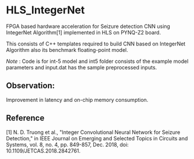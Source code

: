 # HLS_IntegerNet
FPGA based hardware acceleration for Seizure detection CNN using IntegerNet Algorithm[1] implemented in HLS on PYNQ-Z2 board.

This consists of C++ templates required to build CNN based on IntegerNet Algorithm also its benchmark floating-point model.

_Note_ : Code is for int-5 model and int5 folder consists of the example model parameters and input.dat has the sample preprocessed inputs.

## Observation:
Improvement in latency and on-chip memory consumption. 

## Reference
<a id = "1">[1]</a>
N. D. Truong et al., "Integer Convolutional Neural Network for Seizure Detection," in IEEE Journal on Emerging and Selected Topics in Circuits and Systems, vol. 8, no. 4, pp. 849-857, Dec. 2018, doi: 10.1109/JETCAS.2018.2842761.
